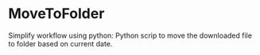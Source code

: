# MoveToFolder
Simplify workflow using python: Python scrip to move the downloaded file to folder based on current date. 
